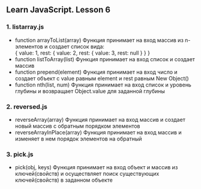 ## Learn JavaScript. Lesson 6

### 1. listarray.js
* function arrayToList(array)
 Функция принимает на вход массив из n-элементов и создает список вида:  
 {   value: 1,   rest: {     value: 2,     rest: {       value: 3,       rest: null     }   } }
* function listToArray(list)
 Функция принимает на вход список и создает массив
* function prepend(element)
 Функция принимает на вход число и создает объект с value равным element и rest равным New Object()
* function nth(list, num)
 Функция принимает на вход список и уровень глубины и возвращает Object.value для заданной глубины

### 2. reversed.js
* reverseArray(array)
 Функция принимает на вход массив и создает новый массив с обратным порядком элементов
* reverseArrayInPlace(array)
 Функция принимает на вход массив и изменяет в нем порядок элементов на обратный

### 3. pick.js
* pick(obj, keys)
 Функция принимает на вход объект и массив из ключей(свойств) и осуществляет поиск существующих ключей(свойств) в заданном объекте
